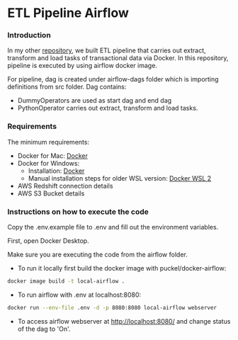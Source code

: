 # ETL Pipeline Airflow

### Introduction

In my other [repository](https://github.com/bugcebayindir/etl-pipeline-docker.git), we built ETL pipeline that carries out extract, transform and load tasks of transactional data via Docker. In this repository, pipeline is executed by using airflow docker image.

For pipeline, dag is created under airflow-dags folder which is importing definitions from src folder. Dag contains:
- DummyOperators are used as start dag and end dag
- PythonOperator carries out extract, transform and load tasks.

### Requirements
The minimum requirements:

- Docker for Mac: [Docker](https://docs.docker.com/desktop/install/mac-install/) 
- Docker for Windows:
  - Installation: [Docker](https://docs.docker.com/desktop/install/windows-install/)
  - Manual installation steps for older WSL version: [Docker WSL 2](https://learn.microsoft.com/en-us/windows/wsl/install-manual#step-4---download-the-linux-kernel-update-package)
- AWS Redshift connection details
- AWS S3 Bucket details

### Instructions on how to execute the code

Copy the .env.example file to .env and fill out the environment variables.

First, open Docker Desktop.

Make sure you are executing the code from the airflow folder.

- To run it locally first build the docker image with puckel/docker-airflow:

```bash
docker image build -t local-airflow .
```

- To run airflow with .env at localhost:8080:
```bash
docker run --env-file .env -d -p 8080:8080 local-airflow webserver
```

- To access airflow webserver at [http://localhost:8080/](http://localhost:8080/) and change status of the dag to 'On'.

